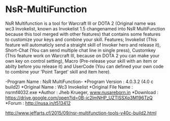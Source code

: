NsR-MultiFunction
=================
NsR Multifunction is a tool for Warcraft III or DOTA 2 (Original name was wc3 Invokelist, known as Invokelist 1.5 changenamed into NsR MultiFunction because this tool merged with other features) that contains some features to customize your keys and combine your skill. Features; Invokelist (This feature will automaticly send a straight skill of Invoker hero and release it), Short-Chat (You can send multiple chat line in single press), Customkey (This feature work on Warcraft III, because on DOTA 2 you can make your own key on control setting), Macro (Pre-release your skill with an item or abilty before you release it) and UserCode (You can defined your own code to combine your 'Point Target' skill and item here).

-Program Name : NsR MultiFunction-
*Program Version : 4.0.3.2 (4.0 c build2)
*Original Name : Wc3 Invokelist 
*Original File Name : nsrmf4032.exe 
*Author : Jheb Krueger, www.nusareborn.in
*Download : https://drive.google.com/open?id=0B-ic2lmNHP_UZTlSSXp3M196TzQ
*Forum : http://nusa.in/t513412

http://www.jeffarts.cf/2015/09/nsr-multifunction-tools-v40c-build2.html
